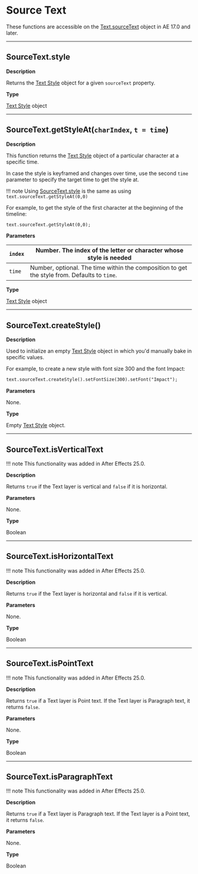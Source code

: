 # Source Text

These functions are accessible on the [Text.sourceText](text.md#text-sourcetext) object in AE 17.0 and later.

---

## SourceText.style

**Description**

Returns the [Text Style](text-style.md#textstyle) object for a given `sourceText` property.

**Type**

[Text Style](text-style.md#textstyle) object

---

## SourceText.getStyleAt(`charIndex`, `t = time`)

**Description**

This function returns the [Text Style](text-style.md#textstyle) object of a particular character at a specific time.

In case the style is keyframed and changes over time, use the second `time` parameter to specify the target time to get the style at.

!!! note
    Using [SourceText.style](#sourcetext-style) is the same as using `text.sourceText.getStyleAt(0,0)`

For example, to get the style of the first character at the beginning of the timeline:

```default
text.sourceText.getStyleAt(0,0);
```

**Parameters**

| `index`   | Number. The index of the letter or character whose style is needed                           |
|-----------|----------------------------------------------------------------------------------------------|
| `time`    | Number, optional. The time within the composition to get the style from. Defaults to `time`. |

**Type**

[Text Style](text-style.md#textstyle) object

---

## SourceText.createStyle()

**Description**

Used to initialize an empty [Text Style](text-style.md#textstyle) object in which you'd manually bake in specific values.

For example, to create a new style with font size 300 and the font Impact:

```default
text.sourceText.createStyle().setFontSize(300).setFont("Impact");
```

**Parameters**

None.

**Type**

Empty [Text Style](text-style.md#textstyle) object.

---

## SourceText.isVerticalText

!!! note
    This functionality was added in After Effects 25.0.

**Description**

Returns `true` if the Text layer is vertical and `false` if it is horizontal.

**Parameters**

None.

**Type**

Boolean

---

## SourceText.isHorizontalText

!!! note
    This functionality was added in After Effects 25.0.

**Description**

Returns `true` if the Text layer is horizontal and `false` if it is vertical.

**Parameters**

None.

**Type**

Boolean

---

## SourceText.isPointText

!!! note
    This functionality was added in After Effects 25.0.

**Description**

Returns `true` if a Text layer is Point text. If the Text layer is Paragraph text, it returns `false`.

**Parameters**

None.

**Type**

Boolean

---

## SourceText.isParagraphText

!!! note
    This functionality was added in After Effects 25.0.

**Description**

Returns `true` if a Text layer is Paragraph text. If the Text layer is a Point text, it returns `false`.

**Parameters**

None.

**Type**

Boolean
